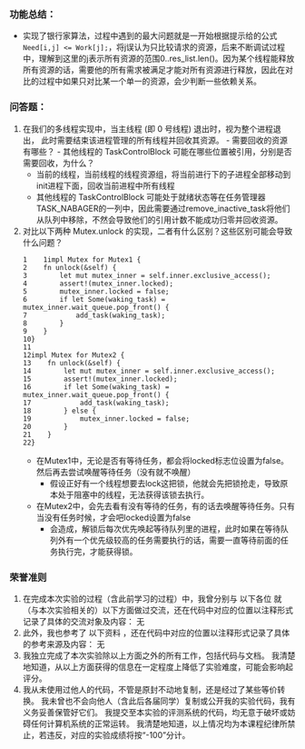 ### 功能总结：
- 实现了银行家算法，过程中遇到的最大问题就是一开始根据提示给的公式`Need[i,j] <= Work[j];`，将j误认为只比较请求的资源，后来不断调试过程中，理解到这里的j表示所有资源的范围0..res_list.len()。因为某个线程能释放所有资源的话，需要他的所有需求被满足才能对所有资源进行释放，因此在对比的过程中如果只对比某一个单一的资源，会少判断一些依赖关系。


### 问答题：
1. 在我们的多线程实现中，当主线程 (即 0 号线程) 退出时，视为整个进程退出， 此时需要结束该进程管理的所有线程并回收其资源。 - 需要回收的资源有哪些？ - 其他线程的 TaskControlBlock 可能在哪些位置被引用，分别是否需要回收，为什么？
    - 当前的线程，当前线程的线程资源组，将当前进行下的子进程全部移动到init进程下面，回收当前进程中所有线程
    - 其他线程的 TaskControlBlock 可能处于就绪状态等在任务管理器TASK_NABAGER的一列中，因此需要通过remove_inactive_task将他们从队列中移除，不然会导致他们的引用计数不能成功归零并回收资源。
2. 对比以下两种 Mutex.unlock 的实现，二者有什么区别？这些区别可能会导致什么问题？
    ```
    1    1impl Mutex for Mutex1 {
    2    fn unlock(&self) {
    3        let mut mutex_inner = self.inner.exclusive_access();
    4        assert!(mutex_inner.locked);
    5        mutex_inner.locked = false;
    6        if let Some(waking_task) = mutex_inner.wait_queue.pop_front() {
    7            add_task(waking_task);
    8        }
    9    }
    10}
    11
    12impl Mutex for Mutex2 {
    13    fn unlock(&self) {
    14        let mut mutex_inner = self.inner.exclusive_access();
    15        assert!(mutex_inner.locked);
    16        if let Some(waking_task) = mutex_inner.wait_queue.pop_front() {
    17            add_task(waking_task);
    18        } else {
    19            mutex_inner.locked = false;
    20        }
    21    }
    22}
    ```
    - 在Mutex1中，无论是否有等待任务，都会将locked标志位设置为false。然后再去尝试唤醒等待任务（没有就不唤醒）
        - 假设正好有一个线程想要去lock这把锁，他就会先把锁抢走，导致原本处于阻塞中的线程，无法获得该锁去执行。
    - 在Mutex2中，会先去看有没有等待的任务，有的话去唤醒等待任务。只有当没有任务时候，才会吧locked设置为false
        - 会造成，解锁后每次优先唤起等待队列里的进程，此时如果在等待队列外有一个优先级较高的任务需要执行的话，需要一直等待前面的任务执行完，才能获得锁。

### 荣誉准则
1. 在完成本次实验的过程（含此前学习的过程）中，我曾分别与 以下各位 就（与本次实验相关的）以下方面做过交流，还在代码中对应的位置以注释形式记录了具体的交流对象及内容：
    无
2. 此外，我也参考了 以下资料 ，还在代码中对应的位置以注释形式记录了具体的参考来源及内容：
    无
3. 我独立完成了本次实验除以上方面之外的所有工作，包括代码与文档。 我清楚地知道，从以上方面获得的信息在一定程度上降低了实验难度，可能会影响起评分。
4. 我从未使用过他人的代码，不管是原封不动地复制，还是经过了某些等价转换。 我未曾也不会向他人（含此后各届同学）复制或公开我的实验代码，我有义务妥善保管好它们。 我提交至本实验的评测系统的代码，均无意于破坏或妨碍任何计算机系统的正常运转。 我清楚地知道，以上情况均为本课程纪律所禁止，若违反，对应的实验成绩将按“-100”分计。